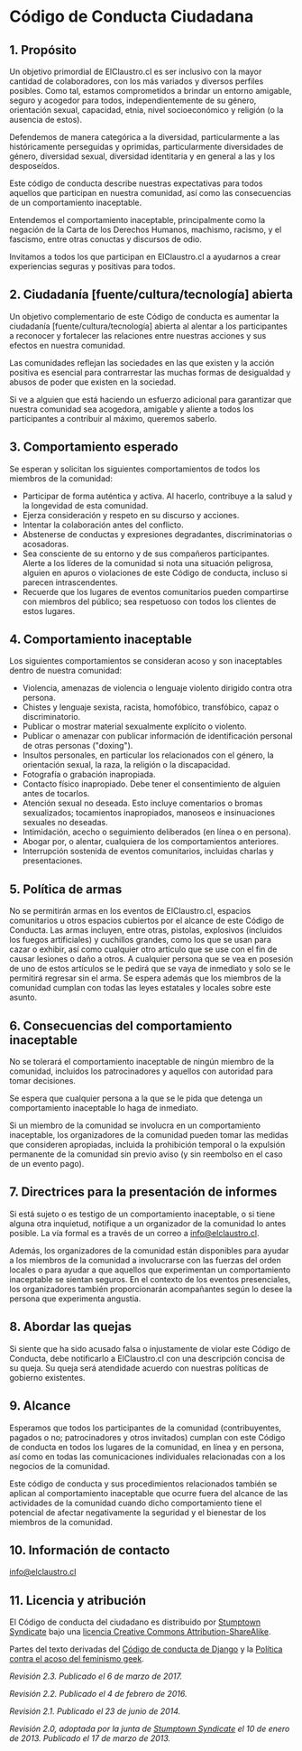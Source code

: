 # Código de Conducta Ciudadana

## 1. Propósito

Un objetivo primordial de ElClaustro.cl es ser inclusivo con la mayor cantidad de colaboradores, con los más variados y diversos perfiles posibles. Como tal, estamos comprometidos a brindar un entorno amigable, seguro y acogedor para todos, independientemente de su género, orientación sexual, capacidad, etnia, nivel socioeconómico y religión (o la ausencia de estos).

Defendemos de manera categórica a la diversidad, particularmente a las históricamente perseguidas y oprimidas, particularmente diversidades de género, diversidad sexual, diversidad identitaria y en general a las y los desposeídos.

Este código de conducta describe nuestras expectativas para todos aquellos que participan en nuestra comunidad, así como las consecuencias de un comportamiento inaceptable.

Entendemos el comportamiento inaceptable, principalmente como la negación de la Carta de los Derechos Humanos, machismo, racismo, y el fascismo, entre otras conuctas y discursos de odio.

Invitamos a todos los que participan en ElClaustro.cl a ayudarnos a crear experiencias seguras y positivas para todos.

## 2. Ciudadanía [fuente/cultura/tecnología] abierta

Un objetivo complementario de este Código de conducta es aumentar la ciudadanía [fuente/cultura/tecnología] abierta al alentar a los participantes a reconocer y fortalecer las relaciones entre nuestras acciones y sus efectos en nuestra comunidad.

Las comunidades reflejan las sociedades en las que existen y la acción positiva es esencial para contrarrestar las muchas formas de desigualdad y abusos de poder que existen en la sociedad.

Si ve a alguien que está haciendo un esfuerzo adicional para garantizar que nuestra comunidad sea acogedora, amigable y aliente a todos los participantes a contribuir al máximo, queremos saberlo.

## 3. Comportamiento esperado

Se esperan y solicitan los siguientes comportamientos de todos los miembros de la comunidad:

* Participar de forma auténtica y activa. Al hacerlo, contribuye a la salud y la longevidad de esta comunidad.
* Ejerza consideración y respeto en su discurso y acciones.
* Intentar la colaboración antes del conflicto.
* Abstenerse de conductas y expresiones degradantes, discriminatorias o acosadoras.
* Sea consciente de su entorno y de sus compañeros participantes. Alerte a los líderes de la comunidad si nota una situación peligrosa, alguien en apuros o violaciones de este Código de conducta, incluso si parecen intrascendentes.
* Recuerde que los lugares de eventos comunitarios pueden compartirse con miembros del público; sea respetuoso con todos los clientes de estos lugares.

## 4. Comportamiento inaceptable

Los siguientes comportamientos se consideran acoso y son inaceptables dentro de nuestra comunidad:

* Violencia, amenazas de violencia o lenguaje violento dirigido contra otra persona.
* Chistes y lenguaje sexista, racista, homofóbico, transfóbico, capaz o discriminatorio.
* Publicar o mostrar material sexualmente explícito o violento.
* Publicar o amenazar con publicar información de identificación personal de otras personas ("doxing").
* Insultos personales, en particular los relacionados con el género, la orientación sexual, la raza, la religión o la discapacidad.
* Fotografía o grabación inapropiada.
* Contacto físico inapropiado. Debe tener el consentimiento de alguien antes de tocarlos.
* Atención sexual no deseada. Esto incluye comentarios o bromas sexualizados; tocamientos inapropiados, manoseos e insinuaciones sexuales no deseadas.
* Intimidación, acecho o seguimiento deliberados (en línea o en persona).
* Abogar por, o alentar, cualquiera de los comportamientos anteriores.
* Interrupción sostenida de eventos comunitarios, incluidas charlas y presentaciones.

## 5. Política de armas

No se permitirán armas en los eventos de ElClaustro.cl, espacios comunitarios u otros espacios cubiertos por el alcance de este Código de Conducta. Las armas incluyen, entre otras, pistolas, explosivos (incluidos los fuegos artificiales) y cuchillos grandes, como los que se usan para cazar o exhibir, así como cualquier otro artículo que se use con el fin de causar lesiones o daño a otros. A cualquier persona que se vea en posesión de uno de estos artículos se le pedirá que se vaya de inmediato y solo se le permitirá regresar sin el arma. Se espera además que los miembros de la comunidad cumplan con todas las leyes estatales y locales sobre este asunto.

## 6. Consecuencias del comportamiento inaceptable

No se tolerará el comportamiento inaceptable de ningún miembro de la comunidad, incluidos los patrocinadores y aquellos con autoridad para tomar decisiones.

Se espera que cualquier persona a la que se le pida que detenga un comportamiento inaceptable lo haga de inmediato.

Si un miembro de la comunidad se involucra en un comportamiento inaceptable, los organizadores de la comunidad pueden tomar las medidas que consideren apropiadas, incluida la prohibición temporal o la expulsión permanente de la comunidad sin previo aviso (y sin reembolso en el caso de un evento pago).

## 7. Directrices para la presentación de informes

Si está sujeto o es testigo de un comportamiento inaceptable, o si tiene alguna otra inquietud, notifique a un organizador de la comunidad lo antes posible. La vía formal es a través de un correo a <info@elclaustro.cl>.

Además, los organizadores de la comunidad están disponibles para ayudar a los miembros de la comunidad a involucrarse con las fuerzas del orden locales o para ayudar a que aquellos que experimentan un comportamiento inaceptable se sientan seguros. En el contexto de los eventos presenciales, los organizadores también proporcionarán acompañantes según lo desee la persona que experimenta angustia.

## 8. Abordar las quejas

Si siente que ha sido acusado falsa o injustamente de violar este Código de Conducta, debe notificarlo a ElClaustro.cl con una descripción concisa de su queja. Su queja será atendidade acuerdo con nuestras políticas de gobierno existentes.

## 9. Alcance

Esperamos que todos los participantes de la comunidad (contribuyentes, pagados o no; patrocinadores y otros invitados) cumplan con este Código de conducta en todos los lugares de la comunidad, en línea y en persona, así como en todas las comunicaciones individuales relacionadas con a los negocios de la comunidad.

Este código de conducta y sus procedimientos relacionados también se aplican al comportamiento inaceptable que ocurre fuera del alcance de las actividades de la comunidad cuando dicho comportamiento tiene el potencial de afectar negativamente la seguridad y el bienestar de los miembros de la comunidad.

## 10. Información de contacto

<info@elclaustro.cl>

## 11. Licencia y atribución

El Código de conducta del ciudadano es distribuido por [Stumptown Syndicate](http://stumptownsyndicate.org) bajo una [licencia Creative Commons Attribution-ShareAlike](http://creativecommons.org/licenses/by-sa/3.0/).

Partes del texto derivadas del [Código de conducta de Django](https://www.djangoproject.com/conduct/) y la [Política contra el acoso del feminismo geek](http://geekfeminism.wikia.com/wiki/Conference_anti-acoso/Política).

_Revisión 2.3. Publicado el 6 de marzo de 2017._

_Revisión 2.2. Publicado el 4 de febrero de 2016._

_Revisión 2.1. Publicado el 23 de junio de 2014._

_Revisión 2.0, adoptada por la junta de [Stumptown Syndicate](http://stumptownsyndicate.org) el 10 de enero de 2013. Publicado el 17 de marzo de 2013._
